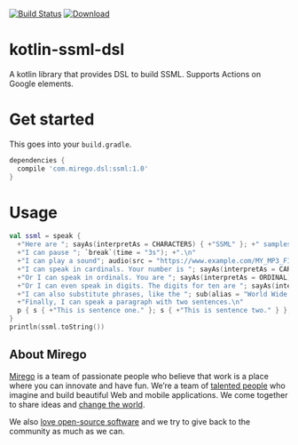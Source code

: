 [![Build Status](https://travis-ci.com/mirego/kotlin-ssml-dsl.svg?branch=master)](https://travis-ci.com/mirego/kotlin-ssml-dsl)
[![Download](https://api.bintray.com/packages/mirego/public/kotlin-ssml-dsl/images/download.svg) ](https://bintray.com/mirego/public/kotlin-ssml-dsl/_latestVersion)

# kotlin-ssml-dsl

A kotlin library that provides DSL to build SSML. Supports Actions on Google elements.

# Get started

This goes into your `build.gradle`.
```groovy
dependencies {
  compile 'com.mirego.dsl:ssml:1.0'
}
```

# Usage


```kotlin
val ssml = speak {
  +"Here are "; sayAs(interpretAs = CHARACTERS) { +"SSML" }; +" samples.\n"
  +"I can pause "; `break`(time = "3s"); +".\n"
  +"I can play a sound"; audio(src = "https://www.example.com/MY_MP3_FILE.mp3") { +"didn't get your MP3 audio file" }; +".\n"
  +"I can speak in cardinals. Your number is "; sayAs(interpretAs = CARDINAL) { +"10" };+".\n"
  +"Or I can speak in ordinals. You are "; sayAs(interpretAs = ORDINAL) { +"10" }; +" in line.\n"
  +"Or I can even speak in digits. The digits for ten are "; sayAs(interpretAs = CHARACTERS) { +"10" }; +".\n"
  +"I can also substitute phrases, like the "; sub(alias = "World Wide Web Consortium") { +"W3C" }; +".\n"
  +"Finally, I can speak a paragraph with two sentences.\n"
  p { s { +"This is sentence one." }; s { +"This is sentence two." } }; +"\n"
}
println(ssml.toString())
```

## About Mirego

[Mirego](https://www.mirego.com) is a team of passionate people who believe that work is a place where you can innovate and have fun. We’re a team of [talented people](https://life.mirego.com) who imagine and build beautiful Web and mobile applications. We come together to share ideas and [change the world](http://www.mirego.org).

We also [love open-source software](https://open.mirego.com) and we try to give back to the community as much as we can.

